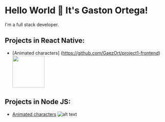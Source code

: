 # Hello World 👋 It's Gaston Ortega!
I'm a full stack developer.

## Projects in React Native:

* [Animated characters] (https://github.com/GaezOrt/project1-frontend)<img src="https://upload.wikimedia.org/wikipedia/commons/thumb/a/a7/React-icon.svg/1200px-React-icon.svg.png" width="100" height="100">


## Projects in Node JS:

* [Animated characters](https://github.com/GaezOrt/project-backend) ![alt text](https://upload.wikimedia.org/wikipedia/commons/thumb/a/a7/React-icon.svg/1200px-React-icon.svg.png "React Native")